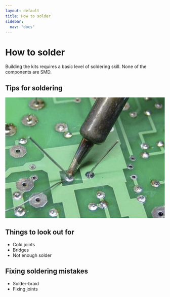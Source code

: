 ```yaml
---
layout: default
title: How to solder
sidebar:
  nav: "docs"
---
```


# How to solder

Building the kits requires a basic level of soldering skill. None of the components are SMD.

## Tips for soldering

![](soldering.png)


## Things to look out for

* Cold joints
* Bridges
* Not enough solder

## Fixing soldering mistakes

* Solder-braid
* Fixing joints